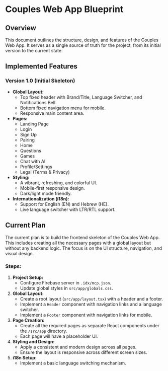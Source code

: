 
# Couples Web App Blueprint

## Overview

This document outlines the structure, design, and features of the Couples Web App. It serves as a single source of truth for the project, from its initial version to the current state.

## Implemented Features

### Version 1.0 (Initial Skeleton)

*   **Global Layout:**
    *   Top fixed header with Brand/Title, Language Switcher, and Notifications Bell.
    *   Bottom fixed navigation menu for mobile.
    *   Responsive main content area.
*   **Pages:**
    *   Landing Page
    *   Login
    *   Sign Up
    *   Pairing
    *   Home
    *   Questions
    *   Games
    *   Chat with AI
    *   Profile/Settings
    *   Legal (Terms & Privacy)
*   **Styling:**
    *   A vibrant, refreshing, and colorful UI.
    *   Mobile-first responsive design.
    *   Dark/light mode friendly.
*   **Internationalization (i18n):**
    *   Support for English (EN) and Hebrew (HE).
    *   Live language switcher with LTR/RTL support.

## Current Plan

The current plan is to build the frontend skeleton of the Couples Web App. This includes creating all the necessary pages with a global layout but without any backend logic. The focus is on the UI structure, navigation, and visual design.

### Steps:

1.  **Project Setup:**
    *   Configure Firebase server in `.idx/mcp.json`.
    *   Update global styles in `src/app/globals.css`.
2.  **Global Layout:**
    *   Create a root layout (`src/app/layout.tsx`) with a header and a footer.
    *   Implement a `Header` component with navigation links and a language switcher.
    *   Implement a `Footer` component with navigation links for mobile.
3.  **Page Creation:**
    *   Create all the required pages as separate React components under the `/src/app` directory.
    *   Each page will have a placeholder UI.
4.  **Styling and Design:**
    *   Apply a consistent and modern design across all pages.
    *   Ensure the layout is responsive across different screen sizes.
5.  **i18n Setup:**
    *   Implement a basic language switching mechanism.
